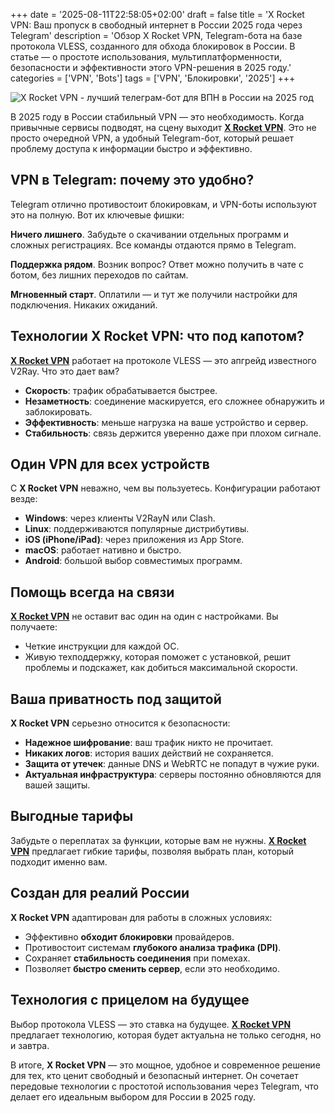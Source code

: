 +++
date = '2025-08-11T22:58:05+02:00'
draft = false
title = 'X Rocket VPN: Ваш пропуск в свободный интернет в России 2025 года через Telegram'
description = 'Обзор X Rocket VPN, Telegram-бота на базе протокола VLESS, созданного для обхода блокировок в России. В статье — о простоте использования, мультиплатформенности, безопасности и эффективности этого VPN-решения в 2025 году.'
categories = ['VPN', 'Bots']
tags = ['VPN', 'Блокировки', '2025']
+++

![X Rocket VPN - лучший телеграм-бот для ВПН в России на 2025 год](https://ladyfly-content.fra1.cdn.digitaloceanspaces.com/5CA70700-6B5E-4B15-A3BF-DCA9033613BE.jpeg)

В 2025 году в России стабильный VPN — это необходимость. Когда привычные сервисы подводят, на сцену выходит **[X Rocket VPN](https://t.me/X_Rocket_VPN_bot?start=ref-b-9)**. Это не просто очередной VPN, а удобный Telegram-бот, который решает проблему доступа к информации быстро и эффективно.

## VPN в Telegram: почему это удобно?

Telegram отлично противостоит блокировкам, и VPN-боты используют это на полную. Вот их ключевые фишки:

**Ничего лишнего**. Забудьте о скачивании отдельных программ и сложных регистрациях. Все команды отдаются прямо в Telegram.

**Поддержка рядом**. Возник вопрос? Ответ можно получить в чате с ботом, без лишних переходов по сайтам.

**Мгновенный старт**. Оплатили — и тут же получили настройки для подключения. Никаких ожиданий.

## Технологии X Rocket VPN: что под капотом?

**[X Rocket VPN](https://t.me/X_Rocket_VPN_bot?start=ref-b-9)** работает на протоколе VLESS — это апгрейд известного V2Ray. Что это дает вам?

- **Скорость**: трафик обрабатывается быстрее.
- **Незаметность**: соединение маскируется, его сложнее обнаружить и заблокировать.
- **Эффективность**: меньше нагрузка на ваше устройство и сервер.
- **Стабильность**: связь держится уверенно даже при плохом сигнале.

## Один VPN для всех устройств

С **X Rocket VPN** неважно, чем вы пользуетесь. Конфигурации работают везде:

- **Windows**: через клиенты V2RayN или Clash.
- **Linux**: поддерживаются популярные дистрибутивы.
- **iOS (iPhone/iPad)**: через приложения из App Store.
- **macOS**: работает нативно и быстро.
- **Android**: большой выбор совместимых программ.

## Помощь всегда на связи

**[X Rocket VPN](https://t.me/X_Rocket_VPN_bot?start=ref-b-9)** не оставит вас один на один с настройками. Вы получаете:

- Четкие инструкции для каждой ОС.
- Живую техподдержку, которая поможет с установкой, решит проблемы и подскажет, как добиться максимальной скорости.

## Ваша приватность под защитой

**X Rocket VPN** серьезно относится к безопасности:

- **Надежное шифрование**: ваш трафик никто не прочитает.
- **Никаких логов**: история ваших действий не сохраняется.
- **Защита от утечек**: данные DNS и WebRTC не попадут в чужие руки.
- **Актуальная инфраструктура**: серверы постоянно обновляются для вашей защиты.

## Выгодные тарифы

Забудьте о переплатах за функции, которые вам не нужны. **[X Rocket VPN](https://t.me/X_Rocket_VPN_bot?start=ref-b-9)** предлагает гибкие тарифы, позволяя выбрать план, который подходит именно вам.

## Создан для реалий России

**X Rocket VPN** адаптирован для работы в сложных условиях:

- Эффективно **обходит блокировки** провайдеров.
- Противостоит системам **глубокого анализа трафика (DPI)**.
- Сохраняет **стабильность соединения** при помехах.
- Позволяет **быстро сменить сервер**, если это необходимо.

## Технология с прицелом на будущее

Выбор протокола VLESS — это ставка на будущее. **[X Rocket VPN](https://t.me/X_Rocket_VPN_bot?start=ref-b-9)** предлагает технологию, которая будет актуальна не только сегодня, но и завтра.

В итоге, **X Rocket VPN** — это мощное, удобное и современное решение для тех, кто ценит свободный и безопасный интернет. Он сочетает передовые технологии с простотой использования через Telegram, что делает его идеальным выбором для России в 2025 году.